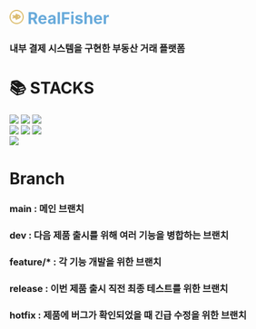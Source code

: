 <h1 style="color: #69ABDB;align-items: center;justify-content: center">
<img style="width: 25px; height: 25px" src="src/main/resources/static/images/logo.png">&nbsp;RealFisher
</h1>

### 내부 결제 시스템을 구현한 부동산 거래 플랫폼

<div style="align-items: center;justify-content: center"><h1>📚 STACKS</h1></div>

<div style="align-items: center; justify-content: center">
<img src="https://img.shields.io/badge/java-F80000?style=for-the-badge&logo=java&logoColor=white"> 
<img src="https://img.shields.io/badge/Spring Boot-6DB33F?style=for-the-badge&logo=Spring Boot&logoColor=yellow">
<img src="https://img.shields.io/badge/mysql-4479A1?style=for-the-badge&logo=mysql&logoColor=white">
<br>
<img src="https://img.shields.io/badge/html5-E34F26?style=for-the-badge&logo=html5&logoColor=white"> 
<img src="https://img.shields.io/badge/css-1572B6?style=for-the-badge&logo=css3&logoColor=white"> 
<img src="https://img.shields.io/badge/javascript-F7DF1E?style=for-the-badge&logo=javascript&logoColor=black"> 
<br>
 <img src="https://img.shields.io/badge/git-F05032?style=for-the-badge&logo=git&logoColor=white">
</div>




<h1>Branch</h1>

### main : 메인 브랜치

### dev : 다음 제품 출시를 위해 여러 기능을 병합하는 브랜치

### feature/* : 각 기능 개발을 위한 브랜치

### release : 이번 제품 출시 직전 최종 테스트를 위한 브랜치

### hotfix : 제품에 버그가 확인되었을 때 긴급 수정을 위한 브랜치



